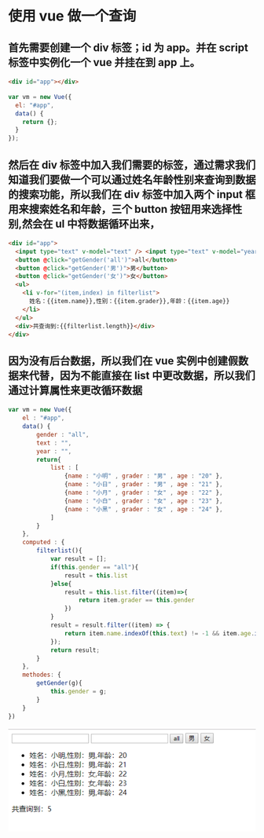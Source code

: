 # 使用 vue 做一个查询

## 首先需要创建一个 div 标签；id 为 app。并在 script 标签中实例化一个 vue 并挂在到 app 上。

```html
<div id="app"></div>
```

```javascript
var vm = new Vue({
  el: "#app",
  data() {
    return {};
  }
});
```

## 然后在 div 标签中加入我们需要的标签，通过需求我们知道我们要做一个可以通过姓名年龄性别来查询到数据的搜索功能，所以我们在 div 标签中加入两个 input 框用来搜索姓名和年龄，三个 button 按钮用来选择性别,然会在 ul 中将数据循环出来，

```html
<div id="app">
  <input type="text" v-model="text" /> <input type="text" v-model="year" />
  <button @click="getGender('all')">all</button>
  <button @click="getGender('男')">男</button>
  <button @click="getGender('女')">女</button>
  <ul>
    <li v-for="(item,index) in filterlist">
      姓名：{{item.name}},性别：{{item.grader}},年龄：{{item.age}}
    </li>
  </ul>
  <div>共查询到:{{filterlist.length}}</div>
</div>
```

## 因为没有后台数据，所以我们在 vue 实例中创建假数据来代替，因为不能直接在 list 中更改数据，所以我们通过计算属性来更改循环数据

```javascript
var vm = new Vue({
    el : "#app",
    data() {
        gender : "all",
        text : "",
        year : "",
        return{
            list : [
                {name : "小明" , grader : "男" , age : "20" },
                {name : "小日" , grader : "男" , age : "21" },
                {name : "小月" , grader : "女" , age : "22" },
                {name : "小白" , grader : "女" , age : "23" },
                {name : "小黑" , grader : "女" , age : "24" },
            ]
        }
    },
    computed : {
        filterlist(){
            var result = [];
            if(this.gender == "all"){
                result = this.list
            }else{
                result = this.list.filter((item)=>{
                    return item.grader == this.gender
                })
            }
            result = result.filter((item) => {
                return item.name.indexOf(this.text) != -1 && item.age.indexOf(this.year) != -1;
            });
            return result;
        }
    },
    methodes: {
        getGender(g){
            this.gender = g;
        }
    }
})
```

![Alt text](./img/enquiry.png)
